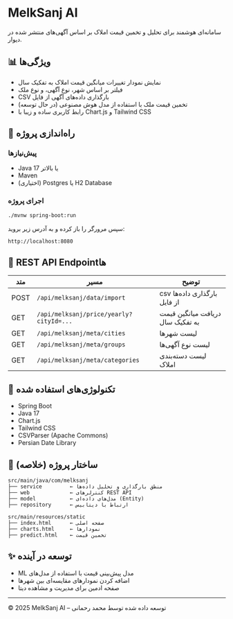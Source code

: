 # MelkSanj AI

سامانه‌ای هوشمند برای تحلیل و تخمین قیمت املاک بر اساس آگهی‌های منتشر شده در دیوار.

## 📊 ویژگی‌ها

* نمایش نمودار تغییرات میانگین قیمت املاک به تفکیک سال
* فیلتر بر اساس شهر، نوع آگهی، و نوع ملک
* CSV بارگذاری داده‌های آگهی از فایل
* تخمین قیمت ملک با استفاده از مدل هوش مصنوعی (در حال توسعه)
* رابط کاربری ساده و زیبا با Chart.js و Tailwind CSS

## 🚀 راه‌اندازی پروژه

### پیش‌نیازها

* Java 17 یا بالاتر
* Maven
* (اختیاری) Postgres یا H2 Database

### اجرای پروژه

```bash
./mvnw spring-boot:run
```

سپس مرورگر را باز کرده و به آدرس زیر بروید:

```
http://localhost:8080
```

## 🔗 REST API Endpointها

| متد  | مسیر                                    | توضیح                             |
| ---- | --------------------------------------- |-----------------------------------|
| POST | `/api/melksanj/data/import`             | csv بارگذاری داده‌ها از فایل      |
| GET  | `/api/melksanj/price/yearly?cityId=...` | دریافت میانگین قیمت به تفکیک سال  |
| GET  | `/api/melksanj/meta/cities`             | لیست شهرها                        |
| GET  | `/api/melksanj/meta/groups`             | لیست نوع آگهی‌ها                  |
| GET  | `/api/melksanj/meta/categories`         | لیست دسته‌بندی املاک              |

## 🧰 تکنولوژی‌های استفاده شده

* Spring Boot
* Java 17
* Chart.js
* Tailwind CSS
* CSVParser (Apache Commons)
* Persian Date Library

## 📂 ساختار پروژه (خلاصه)

```text
src/main/java/com/melksanj
├── service         ← منطق بارگذاری و تحلیل داده‌ها
├── web             ← کنترلرهای REST API
├── model           ← مدل‌های داده‌ای (Entity)
├── repository      ← ارتباط با دیتابیس

src/main/resources/static
├── index.html      ← صفحه اصلی
├── charts.html     ← نمودارها
├── predict.html    ← تخمین قیمت
```

## ✨ توسعه در آینده

* ML مدل پیش‌بینی قیمت با استفاده از مدل‌های 
* اضافه کردن نمودارهای مقایسه‌ای بین شهرها
* صفحه ادمین برای مدیریت و مشاهده دیتا

---

© 2025 MelkSanj AI – توسعه داده شده توسط محمد رحمانی
